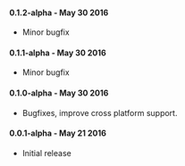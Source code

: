 #### 0.1.2-alpha - May 30 2016
* Minor bugfix

#### 0.1.1-alpha - May 30 2016
* Minor bugfix

#### 0.1.0-alpha - May 30 2016
* Bugfixes, improve cross platform support.

#### 0.0.1-alpha - May 21 2016
* Initial release
